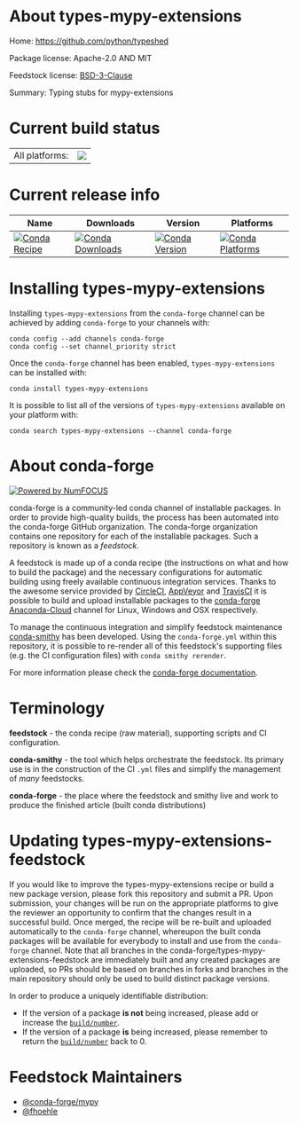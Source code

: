 About types-mypy-extensions
===========================

Home: https://github.com/python/typeshed

Package license: Apache-2.0 AND MIT

Feedstock license: [BSD-3-Clause](https://github.com/conda-forge/types-mypy-extensions-feedstock/blob/master/LICENSE.txt)

Summary: Typing stubs for mypy-extensions

Current build status
====================


<table><tr><td>All platforms:</td>
    <td>
      <a href="https://dev.azure.com/conda-forge/feedstock-builds/_build/latest?definitionId=13153&branchName=master">
        <img src="https://dev.azure.com/conda-forge/feedstock-builds/_apis/build/status/types-mypy-extensions-feedstock?branchName=master">
      </a>
    </td>
  </tr>
</table>

Current release info
====================

| Name | Downloads | Version | Platforms |
| --- | --- | --- | --- |
| [![Conda Recipe](https://img.shields.io/badge/recipe-types--mypy--extensions-green.svg)](https://anaconda.org/conda-forge/types-mypy-extensions) | [![Conda Downloads](https://img.shields.io/conda/dn/conda-forge/types-mypy-extensions.svg)](https://anaconda.org/conda-forge/types-mypy-extensions) | [![Conda Version](https://img.shields.io/conda/vn/conda-forge/types-mypy-extensions.svg)](https://anaconda.org/conda-forge/types-mypy-extensions) | [![Conda Platforms](https://img.shields.io/conda/pn/conda-forge/types-mypy-extensions.svg)](https://anaconda.org/conda-forge/types-mypy-extensions) |

Installing types-mypy-extensions
================================

Installing `types-mypy-extensions` from the `conda-forge` channel can be achieved by adding `conda-forge` to your channels with:

```
conda config --add channels conda-forge
conda config --set channel_priority strict
```

Once the `conda-forge` channel has been enabled, `types-mypy-extensions` can be installed with:

```
conda install types-mypy-extensions
```

It is possible to list all of the versions of `types-mypy-extensions` available on your platform with:

```
conda search types-mypy-extensions --channel conda-forge
```


About conda-forge
=================

[![Powered by NumFOCUS](https://img.shields.io/badge/powered%20by-NumFOCUS-orange.svg?style=flat&colorA=E1523D&colorB=007D8A)](http://numfocus.org)

conda-forge is a community-led conda channel of installable packages.
In order to provide high-quality builds, the process has been automated into the
conda-forge GitHub organization. The conda-forge organization contains one repository
for each of the installable packages. Such a repository is known as a *feedstock*.

A feedstock is made up of a conda recipe (the instructions on what and how to build
the package) and the necessary configurations for automatic building using freely
available continuous integration services. Thanks to the awesome service provided by
[CircleCI](https://circleci.com/), [AppVeyor](https://www.appveyor.com/)
and [TravisCI](https://travis-ci.com/) it is possible to build and upload installable
packages to the [conda-forge](https://anaconda.org/conda-forge)
[Anaconda-Cloud](https://anaconda.org/) channel for Linux, Windows and OSX respectively.

To manage the continuous integration and simplify feedstock maintenance
[conda-smithy](https://github.com/conda-forge/conda-smithy) has been developed.
Using the ``conda-forge.yml`` within this repository, it is possible to re-render all of
this feedstock's supporting files (e.g. the CI configuration files) with ``conda smithy rerender``.

For more information please check the [conda-forge documentation](https://conda-forge.org/docs/).

Terminology
===========

**feedstock** - the conda recipe (raw material), supporting scripts and CI configuration.

**conda-smithy** - the tool which helps orchestrate the feedstock.
                   Its primary use is in the construction of the CI ``.yml`` files
                   and simplify the management of *many* feedstocks.

**conda-forge** - the place where the feedstock and smithy live and work to
                  produce the finished article (built conda distributions)


Updating types-mypy-extensions-feedstock
========================================

If you would like to improve the types-mypy-extensions recipe or build a new
package version, please fork this repository and submit a PR. Upon submission,
your changes will be run on the appropriate platforms to give the reviewer an
opportunity to confirm that the changes result in a successful build. Once
merged, the recipe will be re-built and uploaded automatically to the
`conda-forge` channel, whereupon the built conda packages will be available for
everybody to install and use from the `conda-forge` channel.
Note that all branches in the conda-forge/types-mypy-extensions-feedstock are
immediately built and any created packages are uploaded, so PRs should be based
on branches in forks and branches in the main repository should only be used to
build distinct package versions.

In order to produce a uniquely identifiable distribution:
 * If the version of a package **is not** being increased, please add or increase
   the [``build/number``](https://docs.conda.io/projects/conda-build/en/latest/resources/define-metadata.html#build-number-and-string).
 * If the version of a package **is** being increased, please remember to return
   the [``build/number``](https://docs.conda.io/projects/conda-build/en/latest/resources/define-metadata.html#build-number-and-string)
   back to 0.

Feedstock Maintainers
=====================

* [@conda-forge/mypy](https://github.com/conda-forge/mypy/)
* [@fhoehle](https://github.com/fhoehle/)

